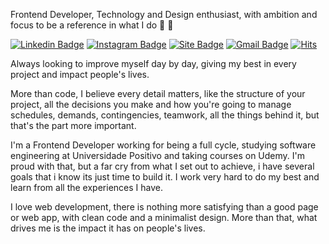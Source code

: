 

Frontend Developer, Technology and Design enthusiast, with ambition and focus to be a reference in what I do :rocket: :purple_heart:

[![Linkedin Badge](https://img.shields.io/badge/-arthurlbo-6633cc?style=flat-square&logo=Linkedin&logoColor=white&link=https://www.linkedin.com/in/arthurlbo)](https://www.linkedin.com/in/arthurlbo)
[![Instagram Badge](https://img.shields.io/badge/-@arthurlbo-6633cc?style=flat-square&labelColor=6633cc&logo=instagram&logoColor=white&link=https://www.instagram.com/arthur.lbo)](https://www.instagram.com/arthur.lbo)
[![Site Badge](https://img.shields.io/badge/-arthurlbo.dev-6633cc?style=flat-square&logo=react&logoColor=white&labelColor=6633cc&link=https://arthurlbo-dev.vercel.app)](https://arthurlbo-dev.vercel.app)
[![Gmail Badge](https://img.shields.io/badge/-arthurlbo16@gmail.com-6633cc?style=flat-square&logo=Gmail&logoColor=white&link=mailto:arthurlbo16@gmail.com)](mailto:arthurlbo16@gmail.com)
[![Hits](https://hits.seeyoufarm.com/api/count/incr/badge.svg?url=https%3A%2F%2Fgithub.com%2Farthurlbo%2Fhit-counter&count_bg=%236633CC&title_bg=%236633CC&icon=&icon_color=%23E7E7E7&title=Profile+views&edge_flat=false)](https://hits.seeyoufarm.com)

Always looking to improve myself day by day, giving my best in every project and impact people's lives.

More than code, I believe every detail matters, like the structure of your project, all the decisions you make and how you're going to manage schedules, demands, contingencies, teamwork, all the things behind it, but that's the part more important.

I'm a Frontend Developer working for being a full cycle, studying software engineering at Universidade Positivo and taking courses on Udemy. I'm proud with that, but a far cry from what I set out to achieve, i have several goals that i know its just time to build it. I work very hard to do my best and learn from all the experiences I have.

I love web development, there is nothing more satisfying than a good page or web app, with clean code and a minimalist design. More than that, what drives me is the impact it has on people's lives.

